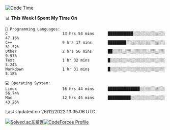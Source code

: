 
<!--START_SECTION:waka-->
![Code Time](http://img.shields.io/badge/Code%20Time-2%2C218%20hrs%2019%20mins-blue)

📊 **This Week I Spent My Time On** 

```text
💬 Programming Languages: 
C                        13 hrs 54 mins      ███████████░░░░░░░░░░░░░░   47.16% 
C++                      9 hrs 17 mins       ████████░░░░░░░░░░░░░░░░░   31.52% 
Other                    2 hrs 56 mins       ██░░░░░░░░░░░░░░░░░░░░░░░   9.97% 
Text                     1 hr 32 mins        █░░░░░░░░░░░░░░░░░░░░░░░░   5.24% 
Markdown                 1 hr 31 mins        █░░░░░░░░░░░░░░░░░░░░░░░░   5.18%

💻 Operating System: 
Linux                    16 hrs 44 mins      ██████████████░░░░░░░░░░░   56.74% 
Mac                      12 hrs 45 mins      ██████████░░░░░░░░░░░░░░░   43.26%

```


 Last Updated on 26/12/2022 13:35:06 UTC
<!--END_SECTION:waka-->
[![Solved.ac프로필](http://mazassumnida.wtf/api/generate_badge?boj=hckim96)](https://solved.ac/hckim96)[![CodeForces Profile](https://cf.leed.at?id=hckim96)](https://codeforces.com/profile/hckim96)
